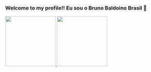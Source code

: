 ### Welcome to my profile!! Eu sou o Bruno Baldoino Brasil 👋
<div>
  <a href="https://github.com/brunobrsl">
  <img height="160em" src="https://github-readme-stats.vercel.app/api?username=brunobrsl&show_icons=true&theme=radical&include_all_commits=true&count_private=true"/>
  <img height="160em" src="https://github-readme-stats.vercel.app/api/top-langs/?username=brunobrsl&layout=compact&langs_count=8&theme=radical"/>
</div>
